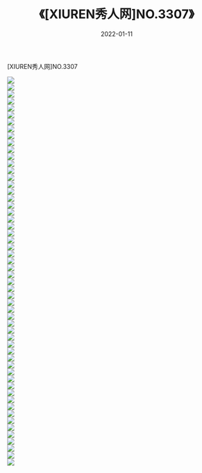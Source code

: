 ﻿---
layout: post
title:  《[XIUREN秀人网]NO.3307》
date:   2022-01-11
img: http://pic.660000.xyz/1:/秀人网/秀人网第04部分/[XIUREN秀人网]NO.3307/000.jpg
categories: [美女, 清纯, 唯美]
---

[XIUREN秀人网]NO.3307

 ![](http://pic.660000.xyz/1:/秀人网/秀人网第04部分/[XIUREN秀人网]NO.3307/001.jpg) <br>![](http://pic.660000.xyz/1:/秀人网/秀人网第04部分/[XIUREN秀人网]NO.3307/002.jpg) <br>![](http://pic.660000.xyz/1:/秀人网/秀人网第04部分/[XIUREN秀人网]NO.3307/003.jpg) <br>![](http://pic.660000.xyz/1:/秀人网/秀人网第04部分/[XIUREN秀人网]NO.3307/004.jpg) <br>![](http://pic.660000.xyz/1:/秀人网/秀人网第04部分/[XIUREN秀人网]NO.3307/005.jpg) <br>![](http://pic.660000.xyz/1:/秀人网/秀人网第04部分/[XIUREN秀人网]NO.3307/006.jpg) <br>![](http://pic.660000.xyz/1:/秀人网/秀人网第04部分/[XIUREN秀人网]NO.3307/007.jpg) <br>![](http://pic.660000.xyz/1:/秀人网/秀人网第04部分/[XIUREN秀人网]NO.3307/008.jpg) <br>![](http://pic.660000.xyz/1:/秀人网/秀人网第04部分/[XIUREN秀人网]NO.3307/009.jpg) <br>![](http://pic.660000.xyz/1:/秀人网/秀人网第04部分/[XIUREN秀人网]NO.3307/010.jpg) <br>![](http://pic.660000.xyz/1:/秀人网/秀人网第04部分/[XIUREN秀人网]NO.3307/011.jpg) <br>![](http://pic.660000.xyz/1:/秀人网/秀人网第04部分/[XIUREN秀人网]NO.3307/012.jpg) <br>![](http://pic.660000.xyz/1:/秀人网/秀人网第04部分/[XIUREN秀人网]NO.3307/013.jpg) <br>![](http://pic.660000.xyz/1:/秀人网/秀人网第04部分/[XIUREN秀人网]NO.3307/014.jpg) <br>![](http://pic.660000.xyz/1:/秀人网/秀人网第04部分/[XIUREN秀人网]NO.3307/015.jpg) <br>![](http://pic.660000.xyz/1:/秀人网/秀人网第04部分/[XIUREN秀人网]NO.3307/016.jpg) <br>![](http://pic.660000.xyz/1:/秀人网/秀人网第04部分/[XIUREN秀人网]NO.3307/017.jpg) <br>![](http://pic.660000.xyz/1:/秀人网/秀人网第04部分/[XIUREN秀人网]NO.3307/018.jpg) <br>![](http://pic.660000.xyz/1:/秀人网/秀人网第04部分/[XIUREN秀人网]NO.3307/019.jpg) <br>![](http://pic.660000.xyz/1:/秀人网/秀人网第04部分/[XIUREN秀人网]NO.3307/020.jpg) <br>![](http://pic.660000.xyz/1:/秀人网/秀人网第04部分/[XIUREN秀人网]NO.3307/021.jpg) <br>![](http://pic.660000.xyz/1:/秀人网/秀人网第04部分/[XIUREN秀人网]NO.3307/022.jpg) <br>![](http://pic.660000.xyz/1:/秀人网/秀人网第04部分/[XIUREN秀人网]NO.3307/023.jpg) <br>![](http://pic.660000.xyz/1:/秀人网/秀人网第04部分/[XIUREN秀人网]NO.3307/024.jpg) <br>![](http://pic.660000.xyz/1:/秀人网/秀人网第04部分/[XIUREN秀人网]NO.3307/025.jpg) <br>![](http://pic.660000.xyz/1:/秀人网/秀人网第04部分/[XIUREN秀人网]NO.3307/026.jpg) <br>![](http://pic.660000.xyz/1:/秀人网/秀人网第04部分/[XIUREN秀人网]NO.3307/027.jpg) <br>![](http://pic.660000.xyz/1:/秀人网/秀人网第04部分/[XIUREN秀人网]NO.3307/028.jpg) <br>![](http://pic.660000.xyz/1:/秀人网/秀人网第04部分/[XIUREN秀人网]NO.3307/029.jpg) <br>![](http://pic.660000.xyz/1:/秀人网/秀人网第04部分/[XIUREN秀人网]NO.3307/030.jpg) <br>![](http://pic.660000.xyz/1:/秀人网/秀人网第04部分/[XIUREN秀人网]NO.3307/031.jpg) <br>![](http://pic.660000.xyz/1:/秀人网/秀人网第04部分/[XIUREN秀人网]NO.3307/032.jpg) <br>![](http://pic.660000.xyz/1:/秀人网/秀人网第04部分/[XIUREN秀人网]NO.3307/033.jpg) <br>![](http://pic.660000.xyz/1:/秀人网/秀人网第04部分/[XIUREN秀人网]NO.3307/034.jpg) <br>![](http://pic.660000.xyz/1:/秀人网/秀人网第04部分/[XIUREN秀人网]NO.3307/035.jpg) <br>![](http://pic.660000.xyz/1:/秀人网/秀人网第04部分/[XIUREN秀人网]NO.3307/036.jpg) <br>![](http://pic.660000.xyz/1:/秀人网/秀人网第04部分/[XIUREN秀人网]NO.3307/037.jpg) <br>![](http://pic.660000.xyz/1:/秀人网/秀人网第04部分/[XIUREN秀人网]NO.3307/038.jpg) <br>![](http://pic.660000.xyz/1:/秀人网/秀人网第04部分/[XIUREN秀人网]NO.3307/039.jpg) <br>![](http://pic.660000.xyz/1:/秀人网/秀人网第04部分/[XIUREN秀人网]NO.3307/040.jpg) <br>![](http://pic.660000.xyz/1:/秀人网/秀人网第04部分/[XIUREN秀人网]NO.3307/041.jpg) <br>![](http://pic.660000.xyz/1:/秀人网/秀人网第04部分/[XIUREN秀人网]NO.3307/042.jpg) <br>![](http://pic.660000.xyz/1:/秀人网/秀人网第04部分/[XIUREN秀人网]NO.3307/043.jpg) <br>![](http://pic.660000.xyz/1:/秀人网/秀人网第04部分/[XIUREN秀人网]NO.3307/044.jpg) <br>![](http://pic.660000.xyz/1:/秀人网/秀人网第04部分/[XIUREN秀人网]NO.3307/045.jpg) <br>![](http://pic.660000.xyz/1:/秀人网/秀人网第04部分/[XIUREN秀人网]NO.3307/046.jpg) <br>![](http://pic.660000.xyz/1:/秀人网/秀人网第04部分/[XIUREN秀人网]NO.3307/047.jpg) <br>![](http://pic.660000.xyz/1:/秀人网/秀人网第04部分/[XIUREN秀人网]NO.3307/048.jpg) <br>![](http://pic.660000.xyz/1:/秀人网/秀人网第04部分/[XIUREN秀人网]NO.3307/049.jpg) <br>![](http://pic.660000.xyz/1:/秀人网/秀人网第04部分/[XIUREN秀人网]NO.3307/050.jpg) <br>![](http://pic.660000.xyz/1:/秀人网/秀人网第04部分/[XIUREN秀人网]NO.3307/051.jpg) <br>![](http://pic.660000.xyz/1:/秀人网/秀人网第04部分/[XIUREN秀人网]NO.3307/052.jpg) <br>![](http://pic.660000.xyz/1:/秀人网/秀人网第04部分/[XIUREN秀人网]NO.3307/053.jpg) <br>![](http://pic.660000.xyz/1:/秀人网/秀人网第04部分/[XIUREN秀人网]NO.3307/054.jpg) <br>![](http://pic.660000.xyz/1:/秀人网/秀人网第04部分/[XIUREN秀人网]NO.3307/055.jpg) <br>![](http://pic.660000.xyz/1:/秀人网/秀人网第04部分/[XIUREN秀人网]NO.3307/056.jpg) <br>